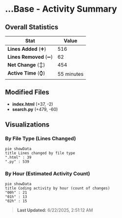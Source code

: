 # ...Base - Activity Summary 

## Overall Statistics

| Stat                   | Value                                                             |
| ---------------------- | ----------------------------------------------------------------- |
| **Lines Added** (➕)   | 516                                          |
| **Lines Removed** (➖) | 62                                        |
| **Net Change** (↕)    | 454                |
| **Active Time** (⌚)   | 55 minutes |


## Modified Files
- **index.html** (+37, -2)
- **search.py** (+479, -60)

## Visualizations

### By File Type (Lines Changed)

```mermaid
pie showData
title Lines changed by file type
".html" : 39
".py" : 539
```

### By Hour (Estimated Activity Count)

```mermaid
pie showData
title Coding activity by hour (count of changes)
"00h" : 21
"01h" : 13
"02h" : 15
```


> **Last Updated:** 6/22/2025, 2:51:12 AM